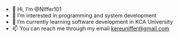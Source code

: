 - 👋 Hi, I’m @NIffer101
- 👀 I’m interested in programming and system development
- 🌱 I’m currently learning software development in KCA University
- 📫 You can reach me through my email kereuniffer@gmail.com

<!---
NIffer101/NIffer101 is a ✨ special ✨ repository because its `README.md` (this file) appears on your GitHub profile.
You can click the Preview link to take a look at your changes.
--->
